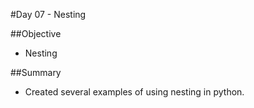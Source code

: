 #Day 07 - Nesting

##Objective        
- Nesting

##Summary 
- Created several examples of using nesting in python. 
